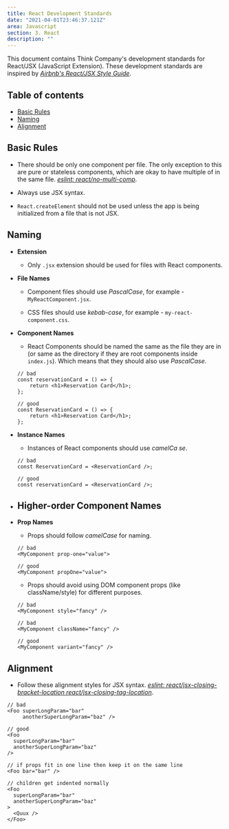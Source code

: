 ```yaml
---
title: React Development Standards
date: "2021-04-01T23:46:37.121Z"
area: Javascript
section: 3. React
description: ""
---
```


This document contains Think Company's development standards for React/JSX (JavaScript Extension). These development standards are inspired by [*Airbnb's React/JSX Style Guide*](https://airbnb.io/javascript/react/).

## Table of contents

- [Basic Rules](#basic-rules)
- [Naming](#naming)
- [Alignment](#alignment)

## Basic Rules

* There should be only one component per file. The only exception to this are pure or stateless components, which are okay to have multiple of in the same file. [*eslint: react/no-multi-comp*](https://github.com/yannickcr/eslint-plugin-react/blob/master/docs/rules/no-multi-comp.md#ignorestateless).

* Always use JSX syntax.

* `React.createElement` should not be used unless the app is being initialized from a file that is not JSX.

## Naming

* **Extension**

    - Only `.jsx` extension should be used for files with React components.

* **File Names**

    - Component files should use *PascalCase*, for example - `MyReactComponent.jsx`.

    - CSS files should use *kebab-case*, for example - `my-react-component.css`.

* **Component Names**

    - React Components should be named the same as the file they are in (or same as the directory if they are root components inside `index.js`). Which means that they should also use *PascalCase*.

    ```
    // bad
    const reservationCard = () => {
        return <h1>Reservation Card</h1>;
    };

    // good
    const ReservationCard = () => {
        return <h1>Reservation Card</h1>;
    };
    ```

* **Instance Names**
    - Instances of React components should use *camelCa
    se*.

    ```
    // bad
    const ReservationCard = <ReservationCard />;

    // good
    const reservationCard = <ReservationCard />;
    ```

* **Higher-order Component Names**
    - 
* **Prop Names**

    - Props should follow *camelCase* for naming.

    ```
    // bad
    <MyComponent prop-one="value">

    // good
    <MyComponent propOne="value">
    ```

    - Props should avoid using DOM component props (like className/style) for different purposes.

    ```
    // bad
    <MyComponent style="fancy" />

    // bad
    <MyComponent className="fancy" />

    // good
    <MyComponent variant="fancy" />
    ```

## Alignment

* Follow these alignment styles for JSX syntax. [*eslint: react/jsx-closing-bracket-location react/jsx-closing-tag-location*](https://github.com/yannickcr/eslint-plugin-react/blob/master/docs/rules/jsx-closing-bracket-location.md).

```
// bad
<Foo superLongParam="bar"
     anotherSuperLongParam="baz" />

// good
<Foo
  superLongParam="bar"
  anotherSuperLongParam="baz"
/>

// if props fit in one line then keep it on the same line
<Foo bar="bar" />

// children get indented normally
<Foo
  superLongParam="bar"
  anotherSuperLongParam="baz"
>
  <Quux />
</Foo>
```